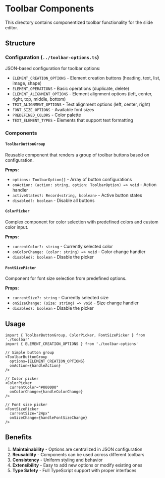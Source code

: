 # Toolbar Components

This directory contains componentized toolbar functionality for the slide editor.

## Structure

### Configuration (`../toolbar-options.ts`)

JSON-based configuration for toolbar options:

- `ELEMENT_CREATION_OPTIONS` - Element creation buttons (heading, text, list, image, shape)
- `ELEMENT_OPERATIONS` - Basic operations (duplicate, delete)
- `ELEMENT_ALIGNMENT_OPTIONS` - Element alignment options (left, center, right, top, middle, bottom)
- `TEXT_ALIGNMENT_OPTIONS` - Text alignment options (left, center, right)
- `FONT_SIZE_OPTIONS` - Available font sizes
- `PREDEFINED_COLORS` - Color palette
- `TEXT_ELEMENT_TYPES` - Elements that support text formatting

### Components

#### `ToolbarButtonGroup`

Reusable component that renders a group of toolbar buttons based on configuration.

**Props:**

- `options: ToolbarOption[]` - Array of button configurations
- `onAction: (action: string, option: ToolbarOption) => void` - Action handler
- `activeStates?: Record<string, boolean>` - Active button states
- `disabled?: boolean` - Disable all buttons

#### `ColorPicker`

Complex component for color selection with predefined colors and custom color input.

**Props:**

- `currentColor?: string` - Currently selected color
- `onColorChange: (color: string) => void` - Color change handler
- `disabled?: boolean` - Disable the picker

#### `FontSizePicker`

Component for font size selection from predefined options.

**Props:**

- `currentSize?: string` - Currently selected size
- `onSizeChange: (size: string) => void` - Size change handler
- `disabled?: boolean` - Disable the picker

## Usage

```tsx
import { ToolbarButtonGroup, ColorPicker, FontSizePicker } from './toolbar'
import { ELEMENT_CREATION_OPTIONS } from './toolbar-options'

// Simple button group
<ToolbarButtonGroup
  options={ELEMENT_CREATION_OPTIONS}
  onAction={handleAction}
/>

// Color picker
<ColorPicker
  currentColor="#000000"
  onColorChange={handleColorChange}
/>

// Font size picker
<FontSizePicker
  currentSize="24px"
  onSizeChange={handleFontSizeChange}
/>
```

## Benefits

1. **Maintainability** - Options are centralized in JSON configuration
2. **Reusability** - Components can be used across different toolbars
3. **Consistency** - Uniform styling and behavior
4. **Extensibility** - Easy to add new options or modify existing ones
5. **Type Safety** - Full TypeScript support with proper interfaces
